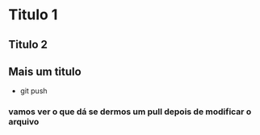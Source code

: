 # Titulo 1

## Titulo 2
## Mais um titulo
- git push

### vamos ver o que dá se dermos um pull depois de modificar o arquivo
